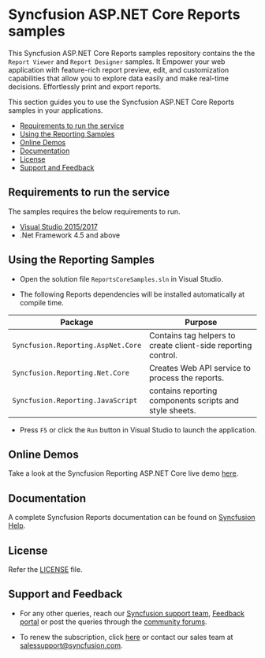 # Syncfusion ASP.NET Core Reports samples

This Syncfusion ASP.NET Core Reports samples repository contains the  the `Report Viewer` and `Report Designer` samples. It Empower your web application with feature-rich report preview, edit, and customization capabilities that allow you to explore data easily and make real-time decisions. Effortlessly print and export reports.

This section guides you to use the Syncfusion ASP.NET Core Reports samples in your applications.

* [Requirements to run the service](#requirements-to-run-the-service)
* [Using the Reporting Samples](#using-the-reporting-samples)
* [Online Demos](#online-demos)
* [Documentation](#documentation)
* [License](#license)
* [Support and Feedback](#support-and-feedback)

## Requirements to run the service

The samples requires the below requirements to run.

* [Visual Studio 2015/2017](https://visualstudio.microsoft.com/downloads/)
* .Net Framework 4.5 and above

## Using the Reporting Samples

* Open the solution file `ReportsCoreSamples.sln` in Visual Studio.

* The following Reports dependencies will be installed automatically at compile time.

Package | Purpose
--- | ---
`Syncfusion.Reporting.AspNet.Core` | Contains tag helpers to create client-side reporting control.
`Syncfusion.Reporting.Net.Core` | Creates Web API service to process the reports.
`Syncfusion.Reporting.JavaScript` | contains reporting components scripts and style sheets.

* Press `F5` or click the `Run` button in Visual Studio to launch the application.

## Online Demos

Take a look at the Syncfusion Reporting ASP.NET Core live demo [here](https://reports.syncfusion.com/home/aspnet-core.html).

## Documentation

A complete Syncfusion Reports documentation can be found on [Syncfusion Help](https://reports.syncfusion.com/documentation/aspnet-core/).

## License

Refer the [LICENSE](/LICENSE) file.

## Support and Feedback

* For any other queries, reach our [Syncfusion support team](https://www.syncfusion.com/support/directtrac/incidents/newincident), [Feedback portal](https://www.syncfusion.com/feedback/reporting-tool) or post the queries through the [community forums](https://www.syncfusion.com/forums/report).

* To renew the subscription, click [here](https://www.syncfusion.com/sales/products/report) or contact our sales team at <salessupport@syncfusion.com>.
